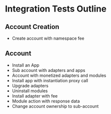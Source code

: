 # Integration Tests Outline

## Account Creation

- Create account with namespace fee

## Account

- Install an App
- Sub account with adapters and apps
- Account with monetized adapters and modules
- Install app with instantiation proxy call
- Upgrade adapters
- Uninstall modules
- Install adapter with fee
- Module action with response data
- Change account ownership to sub-account
